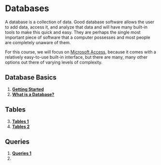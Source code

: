 # Databases

A database is a collection of data. Good database software allows the user to add data, access it, and analyze that data and will have many built-in tools to make this quick and easy. They are perhaps the single most important piece of software that a computer possesses and most people are completely unaware of them.

For this course, we will focus on [Microsoft Access](https://products.office.com/en-us/access), because it comes with a relatively easy-to-use built-in interface, but there are many, many other options out there of varying levels of complexity.

## Database Basics

1. [**Getting Started**](5-1-getting-started.md)
2. [**What is a Database?**](5-2-elements.md)

## Tables

3. [**Tables 1**](5-3-tables-1.md)
4. [**Tables 2**](5-4-tables-2.md)

## Queries

1. [**Queries 1**](5-5-query-1.md)
2.
